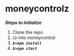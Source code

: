 # moneycontrolz


***Steps to initialize***


1. Clone the repo 
2. ```CD``` into moneycontrol
3. ***```$>npm install```***
4. ***```$>npm start```***
